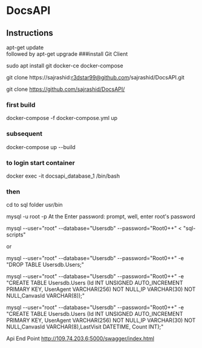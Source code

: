 # DocsAPI

## Instructions
apt-get update  
followed by 
apt-get upgrade 
###install Git Client

sudo apt install git docker-ce docker-compose


git clone https://sajrashid:r3dstar99@github.com/sajrashid/DocsAPI.git

git clone https://github.com/sajrashid/DocsAPI/

### first build

docker-compose -f docker-compose.yml up

### subsequent
docker-compose up --build


### to login start container

docker exec -it docsapi_database_1 /bin/bash

### then

cd to sql folder usr/bin

mysql -u root -p At the Enter password: prompt, well, enter root's password 

 mysql --user="root" --database="Usersdb" --password="Root0++" < "sql-scripts"

 or 

 mysql --user="root" --database="Usersdb" --password="Root0++" -e "DROP TABLE Usersdb.Users;"
 
mysql --user="root" --database="Usersdb" --password="Root0++" -e "CREATE TABLE Usersdb.Users (Id INT UNSIGNED AUTO_INCREMENT PRIMARY KEY, UserAgent VARCHAR(256) NOT NULL,IP VARCHAR(30) NOT NULL,CanvasId VARCHAR(8));"

mysql --user="root" --database="Usersdb" --password="Root0++" -e "CREATE TABLE Usersdb.Users (Id INT UNSIGNED AUTO_INCREMENT PRIMARY KEY, UserAgent VARCHAR(256) NOT NULL,IP VARCHAR(30) NOT NULL,CanvasId VARCHAR(8),LastVisit DATETIME, Count INT);"
  
Api End Point
http://109.74.203.6:5000/swagger/index.html